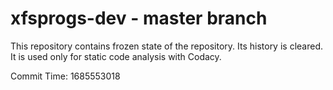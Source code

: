 # xfsprogs-dev - master branch

This repository contains frozen state of the repository.
Its history is cleared. It is used only for static code
analysis with Codacy.

Commit Time: 1685553018